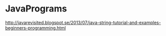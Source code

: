 JavaPrograms
============
http://javarevisited.blogspot.se/2013/07/java-string-tutorial-and-examples-beginners-programming.html
